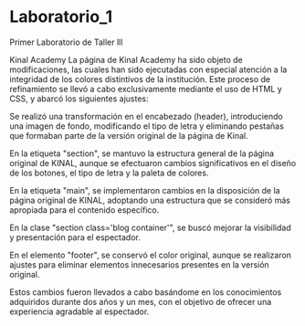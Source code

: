 # Laboratorio_1
Primer Laboratorio de Taller lll

Kinal Academy
La página de Kinal Academy ha sido objeto de modificaciones, las cuales han sido ejecutadas con especial atención a la integridad de los colores distintivos de la institución. Este proceso de refinamiento se llevó a cabo exclusivamente mediante el uso de HTML y CSS, y abarcó los siguientes ajustes:

Se realizó una transformación en el encabezado (header), introduciendo una imagen de fondo, modificando el tipo de letra y eliminando pestañas que formaban parte de la versión original de la página de Kinal.

En la etiqueta "section", se mantuvo la estructura general de la página original de KINAL, aunque se efectuaron cambios significativos en el diseño de los botones, el tipo de letra y la paleta de colores.

En la etiqueta "main", se implementaron cambios en la disposición de la página original de KINAL, adoptando una estructura que se consideró más apropiada para el contenido específico.

En la clase "section class='blog container'", se buscó mejorar la visibilidad y presentación para el espectador.

En el elemento "footer", se conservó el color original, aunque se realizaron ajustes para eliminar elementos innecesarios presentes en la versión original.

Estos cambios fueron llevados a cabo basándome en los conocimientos adquiridos durante dos años y un mes, con el objetivo de ofrecer una experiencia agradable al espectador.